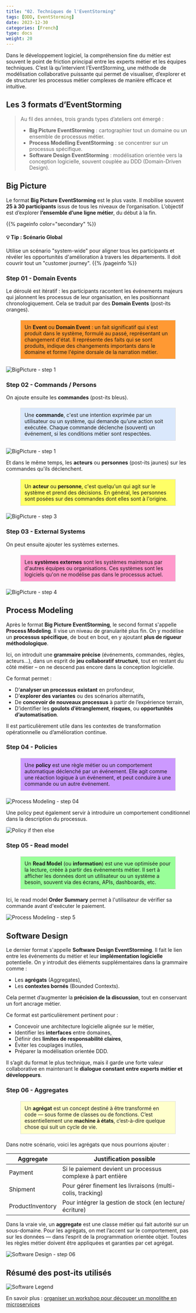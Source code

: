 ```yaml
---
title: "02. Techniques de l'EventStorming"
tags: [DDD, EventStorming]
date: 2023-12-30
categories: [French]
type: docs
weight: 20
---
```



Dans le développement logiciel, la compréhension fine du métier est souvent le point de friction principal entre les experts métier et les équipes techniques. C’est là qu’intervient l’EventStorming, une méthode de modélisation collaborative puissante qui permet de visualiser, d’explorer et de structurer les processus métier complexes de manière efficace et intuitive.

## Les 3 formats d’EventStorming

> Au fil des années, trois grands types d’ateliers ont émergé :
> - **Big Picture EventStorming** : cartographier tout un domaine ou un ensemble de processus métier.
> - **Process Modelling EventStorming** : se concentrer sur un processus spécifique.
> - **Software Design EventStorming** : modélisation orientée vers la conception logicielle, souvent couplée au DDD (Domain-Driven Design).

## Big Picture

Le format **Big Picture EventStorming** est le plus vaste. Il mobilise souvent **25 à 30 participants** issus de tous les niveaux de l’organisation. L’objectif est d’explorer **l’ensemble d’une ligne métier**, du début à la fin.

{{% pageinfo color="secondary" %}}
#### 💡 Tip : Scénario Global
Utilise un scénario "system-wide" pour aligner tous les participants et révéler les opportunités d'amélioration à travers les départements. Il doit couvrir tout un "customer journey".
{{% /pageinfo %}}

### Step 01 - Domain Events

Le déroulé est itératif : les participants racontent les événements majeurs qui jalonnent les processus de leur organisation, en les positionnant chronologiquement. Cela se traduit par des **Domain Events** (post-its oranges).

<div style="background-color: #FF9933; padding: 10px; width: 80%; margin: 20px auto; border: 1px solid #ddd;">
  Un <strong>Event</strong> ou <strong>Domain Event</strong> : un fait significatif qui s'est produit dans le système, formulé au passé, représentant un changement d'état. Il représente des faits qui se sont produits, indique des changements importants dans le domaine et forme l'épine dorsale de la narration métier.
</div>

![BigPicture - step 1](./image.png)

### Step 02 - Commands / Persons

On ajoute ensuite les **commandes** (post-its bleus).

<div style="background-color:#DAE8FC; padding: 10px; width: 80%; margin: 20px auto; border: 1px solid #ddd;">
Une <strong>commande</strong>, c'est une intention exprimée par un utilisateur ou un système, qui demande qu’une action soit exécutée. Chaque commande déclenche (souvent) un événement, si les conditions métier sont respectées.
</div>

![BigPicture - step 1](./image-1.png)

Et dans le même temps, les **acteurs** ou **personnes** (post-its jaunes) sur les commandes qu'ils déclenchent.

<div style="background-color:#FFFF66; padding: 10px; width: 80%; margin: 20px auto; border: 1px solid #ddd;">
  Un <strong>acteur</strong> ou <strong>personne</strong>, c'est quelqu'un qui agit sur le système et prend des décisions. En général, les personnes sont posées sur des commandes dont elles sont à l'origine.
</div>

![BigPicture - step 3](./image-2.png)

### Step 03 - External Systems

On peut ensuite ajouter les systèmes externes.

<div style="background-color:#FF99CC; padding: 10px; width: 80%; margin: 20px auto; border: 1px solid #ddd;">
  Les <strong>systèmes externes</strong> sont les systèmes maintenus par d'autres équipes ou organisations. Ces systèmes sont les logiciels qu'on ne modélise pas dans le processus actuel.
</div>

![BigPicture - step 4](./image-3.png)

## Process Modeling

Après le format **Big Picture EventStorming**, le second format s'appelle **Process Modeling**. Il vise un niveau de granularité plus fin. On y modélise un **processus spécifique**, de bout en bout, en y ajoutant **plus de rigueur méthodologique**.

Ici, on introduit une **grammaire précise** (événements, commandes, règles, acteurs…), dans un esprit de **jeu collaboratif structuré**, tout en restant du côté métier – on ne descend pas encore dans la conception logicielle.

Ce format permet :

- D’**analyser un processus existant** en profondeur,
- D’**explorer des variantes** ou des scénarios alternatifs,
- De **concevoir de nouveaux processus** à partir de l’expérience terrain,
- D’identifier les **goulots d’étranglement**, **risques**, ou **opportunités d’automatisation**.

Il est particulièrement utile dans les contextes de transformation opérationnelle ou d’amélioration continue.

### Step 04 - Policies

<div style="background-color:#CC99FF; padding: 10px; width: 80%; margin: 20px auto; border: 1px solid #ddd;">
  Une <strong>policy</strong> est une règle métier ou un comportement automatique déclenché par un événement. Elle agit comme une réaction logique à un événement, et peut conduire à une commande ou un autre événement.
</div>

![Process Modeling - step 04](./image-6.png)

Une policy peut également servir à introduire un comportement conditionnel dans la description du processus.

![Policy if then else](./image-10.png)

### Step 05 - Read model

<div style="background-color:#99FF99; padding: 10px; width: 80%; margin: 20px auto; border: 1px solid #ddd;">
  Un <strong>Read Model</strong> (ou <strong>information</strong>) est une vue optimisée pour la lecture, créée à partir des événements métier. Il sert à afficher les données dont un utilisateur ou un système a besoin, souvent via des écrans, APIs, dashboards, etc.
</div>

Ici, le read model **Order Summary** permet à l'utilisateur de vérifier sa commande avant d'exécuter le paiement.

![Process Modeling - step 5](./image-8.png)

## Software Design

Le dernier format s'appelle **Software Design EventStorming**. Il fait le lien entre les événements du métier et leur **implémentation logicielle** potentielle. On y introduit des éléments supplémentaires dans la grammaire comme :

- Les **agrégats** (Aggregates),
- Les **contextes bornés** (Bounded Contexts).

Cela permet d’augmenter la **précision de la discussion**, tout en conservant un fort ancrage métier.

Ce format est particulièrement pertinent pour :

- Concevoir une architecture logicielle alignée sur le métier,
- Identifier les **interfaces** entre domaines,
- Définir des **limites de responsabilité claires**,
- Éviter les couplages inutiles,
- Préparer la modélisation orientée DDD.

Il s’agit du format le plus technique, mais il garde une forte valeur collaborative en maintenant le **dialogue constant entre experts métier et développeurs**.

### Step 06 - Aggregates

<div style="background-color:#FFFFCC; padding: 10px; width: 80%; margin: 20px auto; border: 1px solid #ddd;">
  Un <strong>agrégat</strong> est un concept destiné à être transformé en code — sous forme de classes ou de fonctions. C’est essentiellement une <strong>machine à états</strong>, c’est-à-dire quelque chose qui suit un cycle de vie.
</div>

Dans notre scénario, voici les agrégats que nous pourrions ajouter :

| Aggregate         | Justification possible                                        |
|------------------|--------------------------------------------------------------|
| Payment          | Si le paiement devient un processus complexe à part entière  |
| Shipment         | Pour gérer finement les livraisons (multi-colis, tracking)   |
| ProductInventory | Pour intégrer la gestion de stock (en lecture/écriture)      |

Dans la vraie vie, un **aggregate** est une classe métier qui fait autorité sur un sous-domaine.
Pour les agrégats, on met l’accent sur le comportement, pas sur les données — dans l’esprit de la programmation orientée objet. Toutes les règles métier doivent être appliquées et garanties par cet agrégat.

![Software Design - step 06](./image-9.png)

## Résumé des post-its utilisés

![Software Legend](./legende.png)


En savoir plus : [organiser un workshop pour découper un monolithe en microservices](../03-monolith/)
